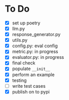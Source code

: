 # To Do

- [x] set up poetry
- [x] llm.py
- [x] response_generator.py
- [x] utils.py
- [x] config.py: eval config
- [x] metric.py: in progress
- [x] evaluator.py: in progress
- [x] final check
- [x] populate `__init__`
- [x] perform an example
- [x] testing
- [ ] write test cases
- [x] publish on to pypi
